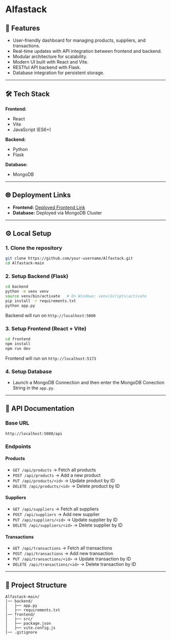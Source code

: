 # Alfastack

## 🚀 Features
- User-friendly dashboard for managing products, suppliers, and transactions.
- Real-time updates with API integration between frontend and backend.
- Modular architecture for scalability.
- Modern UI built with React and Vite.
- RESTful API backend with Flask.
- Database integration for persistent storage.

---

## 🛠️ Tech Stack
**Frontend:**
- React
- Vite
- JavaScript (ES6+)

**Backend:**
- Python
- Flask

**Database:**
- MongoDB

---

## 🌐 Deployment Links
- **Frontend:** [Deployed Frontend Link](https://alfastack-ashen.vercel.app/)
- **Database:** Deployed via MongoDB Cluster

---

## ⚙️ Local Setup

### 1. Clone the repository
```bash
git clone https://github.com/your-username/Alfastack.git
cd Alfastack-main
```

### 2. Setup Backend (Flask)
```bash
cd backend
python -m venv venv
source venv/bin/activate   # On Windows: venv\Scripts\activate
pip install -r requirements.txt
python app.py
```
Backend will run on `http://localhost:5000`

### 3. Setup Frontend (React + Vite)
```bash
cd frontend
npm install
npm run dev
```
Frontend will run on `http://localhost:5173`

### 4. Setup Database
- Launch a MongoDB Connection and then enter the MongoDB Conection String in the `app.py`.

---

## 📡 API Documentation

### Base URL
```
http://localhost:5000/api
```

### Endpoints

#### **Products**
- `GET /api/products` → Fetch all products  
- `POST /api/products` → Add a new product  
- `PUT /api/products/<id>` → Update product by ID  
- `DELETE /api/products/<id>` → Delete product by ID  

#### **Suppliers**
- `GET /api/suppliers` → Fetch all suppliers  
- `POST /api/suppliers` → Add new supplier  
- `PUT /api/suppliers/<id>` → Update supplier by ID  
- `DELETE /api/suppliers/<id>` → Delete supplier by ID  

#### **Transactions**
- `GET /api/transactions` → Fetch all transactions  
- `POST /api/transactions` → Add new transaction  
- `PUT /api/transactions/<id>` → Update transaction by ID  
- `DELETE /api/transactions/<id>` → Delete transaction by ID  

---

## 📂 Project Structure
```
Alfastack-main/
│── backend/
│   ├── app.py
│   ├── requirements.txt
│── frontend/
│   ├── src/
│   ├── package.json
│   ├── vite.config.js
│── .gitignore
```


